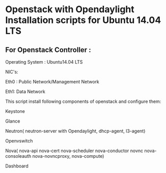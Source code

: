 Openstack with Opendaylight Installation scripts for Ubuntu 14.04 LTS
================

For Openstack Controller :
--------------------------

Operating System : Ubuntu14.04 LTS

NIC's:

Eth0 : Public Network/Management Network

Eth1: Data Network

This script install following components of openstack and configure them:

Keystone

Glance

Neutron( neutron-server with Opendaylight, dhcp-agent, l3-agent)

Openvswitch

Nova( nova-api nova-cert nova-scheduler nova-conductor novnc nova-consoleauth nova-novncproxy, nova-compute)

Dashboard
